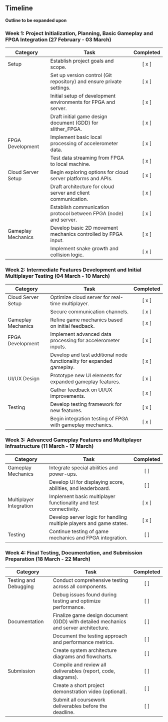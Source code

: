 ## Timeline
**Outline to be expanded upon**

### Week 1: Project Initialization, Planning, Basic Gameplay and FPGA Integration (27 February - 03 March)

| Category | Task | Completed | 
|----------|------|:--------:| 
| Setup | Establish project goals and scope. | [ x ] |
|  | Set up version control (Git repository) and ensure private settings. | [ x ] |
|  | Initial setup of development environments for FPGA and server. | [ x ] |
|  | Draft initial game design document (GDD) for slither_FPGA. | [ x ] |
| FPGA Development | Implement basic local processing of accelerometer data. | [ x ] |
|  | Test data streaming from FPGA to local machine. | [ x ] |
| Cloud Server Setup | Begin exploring options for cloud server platforms and APIs. | [ x ] |
|  | Draft architecture for cloud server and client communication. | [ x ] |
|  | Establish communication protocol between FPGA (node) and server. | [ x ] |
| Gameplay Mechanics | Develop basic 2D movement mechanics controlled by FPGA input. | [ x ] |
|  | Implement snake growth and collision logic. | [ x ] |

### Week 2: Intermediate Features Development and Initial Multiplayer Testing (04 March - 10 March)

| Category | Task | Completed |
|----------|------|:--------:|
| Cloud Server Setup | Optimize cloud server for real-time multiplayer. | [ x ] |
|  | Secure communication channels. | [ x ] |
| Gameplay Mechanics | Refine game mechanics based on initial feedback. | [ x ] |
| FPGA Development | Implement advanced data processing for accelerometer inputs. | [ x ] |
|  | Develop and test additional node functionality for expanded gameplay. | [ x ] |
| UI/UX Design | Prototype new UI elements for expanded gameplay features. | [ x ] |
|  | Gather feedback on UI/UX improvements. | [ x ] |
| Testing | Develop testing framework for new features. | [ x ] |
|  | Begin integration testing of FPGA with gameplay mechanics. | [ x ] |

### Week 3: Advanced Gameplay Features and Multiplayer Infrastructure (11 March - 17 March)

| Category | Task | Completed |
|----------|------|:--------:|
| Gameplay Mechanics | Integrate special abilities and power-ups. | [ ] |
|  | Develop UI for displaying score, abilities, and leaderboard. | [ ] |
| Multiplayer Integration | Implement basic multiplayer functionality and test connectivity. | [ x ] |
|  | Develop server logic for handling multiple players and game states. | [ x ] |
| Testing | Continue testing of game mechanics and FPGA integration. | [ ] |

### Week 4: Final Testing, Documentation, and Submission Preparation (18 March - 22 March)

| Category | Task | Completed |
|----------|------|:--------:|
| Testing and Debugging | Conduct comprehensive testing across all components. | [ ] |
|  | Debug issues found during testing and optimize performance. | [ ] |
| Documentation | Finalize game design document (GDD) with detailed mechanics and server architecture. | [ ] |
|  | Document the testing approach and performance metrics. | [ ] |
|  | Create system architecture diagrams and flowcharts. | [ ] |
| Submission | Compile and review all deliverables (report, code, diagrams). | [ ] |
|  | Create a short project demonstration video (optional). | [ ] |
|  | Submit all coursework deliverables before the deadline. | [ ] |

